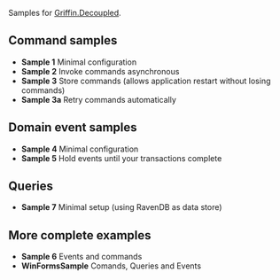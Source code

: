Samples for [Griffin.Decoupled](https://github.com/jgauffin/griffin.decoupled).

## Command samples

* **Sample 1** Minimal configuration
* **Sample 2** Invoke commands asynchronous
* **Sample 3** Store commands (allows application restart without losing commands)
* **Sample 3a** Retry commands automatically

## Domain event samples

* **Sample 4** Minimal configuration
* **Sample 5** Hold events until your transactions complete

## Queries

* **Sample 7** Minimal setup (using RavenDB as data store)


## More complete examples

* **Sample 6** Events and commands
* **WinFormsSample** Comands, Queries and Events
